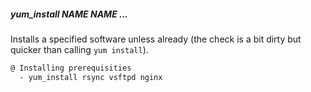##### yum_install NAME NAME ...

Installs a specified software unless already (the check is a bit dirty but quicker than calling `yum install`).

```bash
@ Installing prerequisities
  - yum_install rsync vsftpd nginx
```
